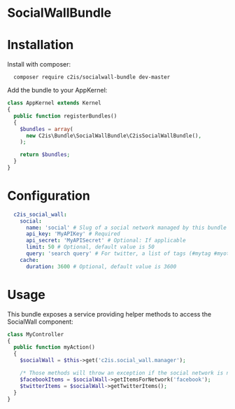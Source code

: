 # SocialWallBundle

Installation
============

Install with composer:

```
  composer require c2is/socialwall-bundle dev-master
```

Add the bundle to your AppKernel:
```php
class AppKernel extends Kernel
{
  public function registerBundles()
  {
    $bundles = array(
      new C2is\Bundle\SocialWallBundle\C2isSocialWallBundle(),
    );

    return $bundles;
  }
}
```

Configuration
=============

```yaml
  c2is_social_wall:
    social:
      name: 'social' # Slug of a social network managed by this bundle (can be one of facebook, twitter, google_plus, youtube, flickr, instagram)
      api_key: 'MyAPIKey' # Required
      api_secret: 'MyAPISecret' # Optional: If applicable
      limit: 50 # Optional, default value is 50
      query: 'search query' # For twitter, a list of tags (#mytag #myothertag), for facebook a user ID, for youtube a playlist ID, for others a keyword)
    cache:
      duration: 3600 # Optional, default value is 3600
```

Usage
=====

This bundle exposes a service providing helper methods to access the SocialWall component:

```php
class MyController
{
  public function myAction()
  {
    $socialWall = $this->get('c2is.social_wall.manager');

    /* Those methods will throw an exception if the social network is not properly configured */
    $facebookItems = $socialWall->getItemsForNetwork('facebook');
    $twitterItems = $socialWall->getTwitterItems();
  }
}
```
